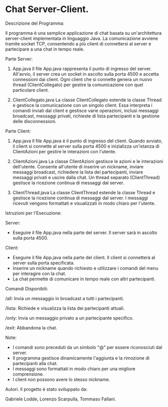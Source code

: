 # Chat Server-Client.

Descrizione del Programma:

Il programma è una semplice applicazione di chat basata su un'architettura server-client implementata in linguaggio Java. La comunicazione avviene tramite socket TCP, consentendo a più client di connettersi al server e partecipare a una chat in tempo reale.

Parte Server:
1. App.java
Il file App.java rappresenta il punto di ingresso del server. All'avvio, il server crea un socket in ascolto sulla porta 4500 e accetta connessioni dai client. Ogni client che si connette genera un nuovo thread (ClientCollegato) per gestire la comunicazione con quel particolare client.

2. ClientCollegato.java
La classe ClientCollegato estende la classe Thread e gestisce la comunicazione con un singolo client. Essa interpreta i comandi inviati dal client e gestisce varie operazioni, inclusi messaggi broadcast, messaggi privati, richieste di lista partecipanti e la gestione delle disconnessioni.

Parte Client:
1. App.java
Il file App.java è il punto di ingresso del client. Quando avviato, il client si connette al server sulla porta 4500 e inizializza un'istanza di ClientAzioni per gestire le interazioni con l'utente.

2. ClientAzioni.java
La classe ClientAzioni gestisce le azioni e le interazioni dell'utente. Consente all'utente di inserire un nickname, inviare messaggi broadcast, richiedere la lista dei partecipanti, inviare messaggi privati e uscire dalla chat. Un thread separato (ClientThread) gestisce la ricezione continua di messaggi dal server.

3. ClientThread.java
La classe ClientThread estende la classe Thread e gestisce la ricezione continua di messaggi dal server. I messaggi ricevuti vengono formattati e visualizzati in modo chiaro per l'utente.

Istruzioni per l'Esecuzione:

Server: 

- Eseguire il file App.java nella parte del server. Il server sarà in ascolto sulla porta 4500.

Client: 

- Eseguire il file App.java nella parte del client. Il client si connetterà al server sulla porta specificata.
- Inserire un nickname quando richiesto e utilizzare i comandi del menu per interagire con la chat.
- La chat permette di comunicare in tempo reale con altri partecipanti.

Comandi Disponibili:

/all: Invia un messaggio in broadcast a tutti i partecipanti.

/lista: Richiede e visualizza la lista dei partecipanti attuali.

/only: Invia un messaggio privato a un partecipante specifico.

/exit: Abbandona la chat.

Note:
- I comandi sono preceduti da un simbolo "@" per essere riconosciuti dal server.
- Il programma gestisce dinamicamente l'aggiunta e la rimozione di partecipanti alla chat.
- I messaggi sono formattati in modo chiaro per una migliore comprensione.
- I client non possono avere lo stesso nickname.


Autori.
Il progetto è stato sviluppato da:

Gabriele Lodde, Lorenzo Scarpulla, Tommaso Fallani.
